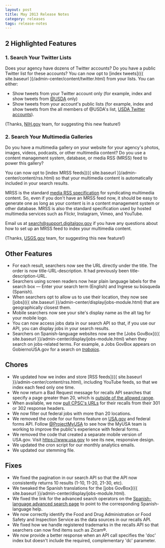 ```yaml
---
layout: post
title: May 2013 Release Notes
category: releases
tags: release-notes
---
```


## 2 Highlighted Features

### 1. Search Your Twitter Lists

Does your agency have dozens of Twitter accounts? Do you have a public Twitter list for these accounts? You can now opt to [index tweets]({{ site.baseurl }}/admin-center/content/twitter.html) from your lists. You can either:

* Show tweets from your Twitter account only (for example, index and show tweets from [@USDA](https://twitter.com/USDA) only)
* Show tweets from your account's public lists (for example, index and show tweets from the all members of @USDA's list, [USDA Twitter accounts](https://twitter.com/USDA/lists/usda-twitter-accounts)).

(Thanks, [NIH.gov](https://www.nih.gov) team, for suggesting this new feature!)

### 2. Search Your Multimedia Galleries

Do you have a multimedia gallery on your website for your agency's photos, images, videos, podcasts, or other multimedia content? Do you use a content management system, database, or media RSS (MRSS) feed to power this gallery?

You can now opt to [index MRSS feeds]({{ site.baseurl }}/admin-center/content/rss.html) so that your multimedia content is automatically included in your search results.

MRSS is the standard [media RSS specification](http://www.rssboard.org/media-rss) for syndicating multimedia content. So, even if you don't have an MRSS feed now, it should be easy to generate one as long as your content is in a content management system or other database. MRSS is also the standard specification used by hosted multimedia services such as Flickr, Instagram, Vimeo, and YouTube.

Email us at <search@support.digitalgov.gov> if you have any questions about how to set up an MRSS feed to index your multimedia content.

(Thanks, [USGS.gov](https://www.usgs.gov) team, for suggesting this new feature!)

## Other Features

* For each result, searchers now see the URL directly under the title. The order is now title-URL-description. It had previously been title-description-URL.
* Searchers using screen readers now hear plain language labels for the search box &mdash; Enter your search term (English) and Ingrese su búsqueda (Spanish).
* When searchers opt to allow us to use their location, they now see [jobs]({{ site.baseurl }}/admin-center/display/jobs-module.html) that are geographically closest them.
* Mobile searchers now see your site's display name as the alt tag for your mobile logo.
* You can now access jobs data in our search API so that, if you use our API, you can display jobs in your search results.
* Searchers on Spanish-language websites now see the [Jobs GovBox]({{ site.baseurl }}/admin-center/display/jobs-module.html) when they search on jobs-related terms. For example, a Jobs GovBox appears on GobiernoUSA.gov for a search on [*trabajos*](https://search.usa.gov/search?affiliate=gobiernousa&query=trabajos).

## Chores

* We updated how we index and store [RSS feeds]({{ site.baseurl }}/admin-center/content/rss.html), including YouTube feeds, so that we index each feed only one time.
* We now return a Bad Request message for recalls API searches that specify a page greater than 20, which is [outside of the allowed range](https://github.com/GSA/recalls_api/commit/0539ce559cae7c4f9360f56dba91932bc48ebb4c).
* When available, we now [pull CPSC's URLs](https://github.com/GSA/recalls_api/commit/74ff28198b2e09418d9d0826fffdcb99bd7fd22f) for their recalls from their 301 or 302 response headers.
* We now filter out federal jobs with more than 20 locations.
* We removed the code for our forms feature on [USA.gov](https://www.usa.gov) and federal forms API. Follow [@ProjectMyUSA](https://twitter.com/ProjectMyUSA) to see how the MyUSA team is working to improve the public's experience with federal forms.
* We removed the code that created a separate mobile version of USA.gov. Visit  <https://www.usa.gov> to see its new, responsive design.
* We updated the cron script for our monthly analytics emails.
* We updated our stemming file.

## Fixes

* We fixed the pagination in our search API so that the API now consistently returns 10 results (1-10, 11-20, 21-30, etc).
* We tweaked the Spanish translations for the [jobs GovBox]({{ site.baseurl }}/admin-center/display/jobs-module.html).
* We fixed the link for the advanced search operators on the [Spanish-language advanced search page](https://search.usa.gov/search/advanced?affiliate=gobiernousa) to point to the corresponding Spanish-language help.
* We now correctly identify the Food and Drug Administration or Food Safety and Inspection Service as the data sources in our recalls API.
* We fixed how we handle registered trademarks in the recalls API so that searchers can now find items such as Zicam&reg;.
* We now provide a better response when an API call specifies the 'doc' index but doesn't include the required, complementary 'dc' parameter.	
